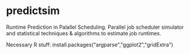 predictsim
==========

Runtime Prediction in Palallel Scheduling.
Parallel job scheduler simulator and statistical techniques & algorithms to estimate job runtimes.

Necessary R stuff:
install.packages("argparse","ggplot2","gridExtra")
